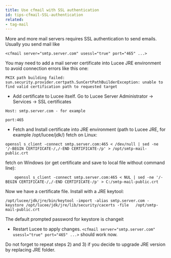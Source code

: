 ```yaml
---
title: Use cfmail with SSL authentication
id: tips-cfmail-SSL-authentication
related:
- tag-mail
---
```


More and more mail servers requires SSL authentication to send emails. Usually you send mail like
```lucee
<cfmail server="smtp.server.com" usessl="true" port="465" ...>
```
 You may need to add a mail server certificate into Lucee JRE environment to avoid connection errors like this one:
```lucee
PKIX path building failed: sun.security.provider.certpath.SunCertPathBuilderException: unable to find valid certification path to requested target
```

* Add certificate to Lucee itself. Go to Lucee Server Administrator -> Services -> SSL certificates

```lucee
Host: smtp.server.com - for example
```

```lucee
port:465
```

* Fetch and Install certificate into JRE environment (path to Lucee JRE, for example /opt/lucee/jdk/) fetch on Linux:

```lucee
openssl s_client -connect smtp.server.com:465 < /dev/null | sed -ne '/-BEGIN CERTIFICATE-/,/-END CERTIFICATE-/p' > /opt/smtp-mail-public.crt
```

fetch on Windows (or get certificate and save to local file without command line):

```lucee
	openssl s_client -connect smtp.server.com:465 < NUL | sed -ne '/-BEGIN CERTIFICATE-/,/-END CERTIFICATE-/p' > C:/smtp-mail-public.crt
```

Now we have a certificate file. Install with a JRE keytool:

```lucee
/opt/lucee/jdk/jre/bin/keytool -import -alias smtp.server.com -keystore /opt/lucee/jdk/jre/lib/security/cacerts -file 	/opt/smtp-mail-public.crt
```
The default prompted password for keystore is changeit

* Restart Lucee to apply changes. ```<cfmail server="smtp.server.com" usessl="true" port="465" ...>``` should work now.

Do not forget to repeat steps 2) and 3) if you decide to upgrade JRE version by replacing JRE folder.
